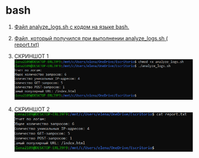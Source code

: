 # bash
1. [Файл analyze_logs.sh с кодом на языке bash.](https://github.com/elena210910/bash/blob/main/analyze_logs.sh)
   
2.  [Файл, который получился при выполнении analyze_logs.sh ( report.txt)](https://github.com/elena210910/bash/blob/main/report.txt)

3.  CКРИНШОТ 1
   ![](https://github.com/elena210910/bash/blob/main/foto2%20bash.PNG)




4. СКРИНШОТ 2
 ![](https://github.com/elena210910/bash/blob/main/foto%20report.PNG)  



